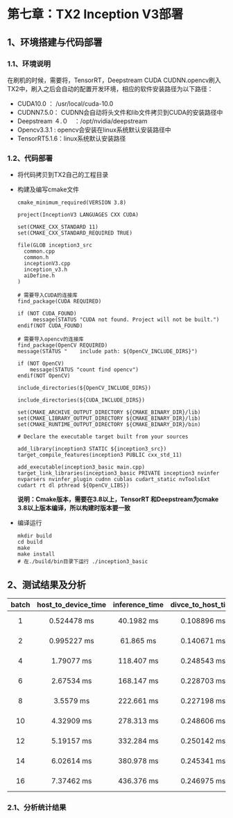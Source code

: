 # 第七章：TX2 Inception V3部署

## 1、环境搭建与代码部署

### 1.1、环境说明

在刷机的时候，需要将，TensorRT，Deepstream CUDA CUDNN.opencv刷入TX2中，刷入之后会自动的配置开发环境，相应的软件安装路径为以下路径：

* CUDA10.0 ： /usr/local/cuda-10.0
* CUDNN7.5.0： CUDNN会自动将头文件和lib文件拷贝到CUDA的安装路径中
* Deepstream ４.０　：/opt/nvidia/deepstream
* Opencv3.3.1 : opencv会安装在linux系统默认安装路径中
* TensorRT5.1.6：linux系统默认安装路径

### 1.2、代码部署

* 将代码拷贝到TX2自己的工程目录

* 构建及编写cmake文件

  ```
  cmake_minimum_required(VERSION 3.8)

  project(InceptionV3 LANGUAGES CXX CUDA)

  set(CMAKE_CXX_STANDARD 11)
  set(CMAKE_CXX_STANDARD_REQUIRED TRUE)

  file(GLOB inception3_src
    common.cpp
    common.h
    inceptionV3.cpp
    inception_v3.h
    aiDefine.h
  )

  # 需要导入CUDA的连接库
  find_package(CUDA REQUIRED)

  if (NOT CUDA_FOUND)
       message(STATUS "CUDA not found. Project will not be built.")
  endif(NOT CUDA_FOUND)

  # 需要导入opencv的连接库
  find_package(OpenCV REQUIRED)
  message(STATUS "    include path: ${OpenCV_INCLUDE_DIRS}")

  if (NOT OpenCV)
      message(STATUS "count find opencv")
  endif(NOT OpenCV)

  include_directories(${OpenCV_INCLUDE_DIRS})

  include_directories(${CUDA_INCLUDE_DIRS})

  set(CMAKE_ARCHIVE_OUTPUT_DIRECTORY ${CMAKE_BINARY_DIR}/lib)
  set(CMAKE_LIBRARY_OUTPUT_DIRECTORY ${CMAKE_BINARY_DIR}/lib)
  set(CMAKE_RUNTIME_OUTPUT_DIRECTORY ${CMAKE_BINARY_DIR}/bin)

  # Declare the executable target built from your sources

  add_library(inception3 STATIC ${inception3_src})
  target_compile_features(inception3 PUBLIC cxx_std_11)

  add_executable(inception3_basic main.cpp)
  target_link_libraries(inception3_basic PRIVATE inception3 nvinfer nvparsers nvinfer_plugin cudnn cublas cudart_static nvToolsExt cudart rt dl pthread ${OpenCV_LIBS})
  ```

  **说明：Cmake版本，需要在3.8以上，TensorRT 和Deepstream为cmake 3.8以上版本编译，所以构建时版本要一致**

* 编译运行

  ```
  mkdir build
  cd build
  make
  make install
  # 在./build/bin目录下运行 ./inception3_basic
  ```

## 2、测试结果及分析

| batch | host\_to\_device\_time | inference\_time | divce\_to\_host\_time | count |
| :---: | :---: | :---: | :---: | :---: |
| 1 | 0.524478 ms | 40.1982 ms | 0.108896 ms | 40.851876 ms |
| 2 | 0.995227 ms | 61.865 ms | 0.140671 ms | 63.000898 ms |
| 4 | 1.79077 ms | 118.407 ms | 0.248543 ms | 120.446313 ms |
| 6 | 2.67534 ms | 168.147 ms | 0.228703 ms | 171.051043 ms |
| 8 | 3.5579 ms | 222.661 ms | 0.227198 ms | 226.446098 ms |
| 10 | 4.32909 ms | 278.313 ms | 0.248606 ms | 282.890696‬ ms |
| 12 | 5.19157 ms | 332.284 ms | 0.250142 ms | 337.725712 ms |
| 14 | 6.02614 ms | 380.978 ms | 0.245341 ms | 387.249481 ms |
| 16 | 7.37462 ms | 436.376 ms | 0.246975 ms | 443.997595 ms |



### 2.1、分析统计结果

